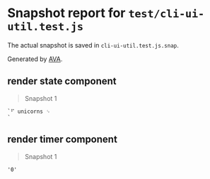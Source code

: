 # Snapshot report for `test/cli-ui-util.test.js`

The actual snapshot is saved in `cli-ui-util.test.js.snap`.

Generated by [AVA](https://ava.li).

## render state component

> Snapshot 1

    `⠋ unicorns ␊
    `

## render timer component

> Snapshot 1

    '0'
